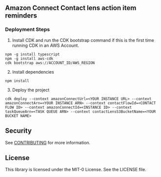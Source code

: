 ## Amazon Connect Contact lens action item reminders


### Deployment Steps

1. Install CDK and run the CDK bootstrap command if this is the first time running CDK in an AWS Account.
```
npm -g install typescript
npm -g install aws-cdk
cdk bootstrap aws://ACCOUNT_ID/AWS_REGION
```
2. Install dependencies 

```
npm install
```

3. Deploy the project

```
cdk deploy --context amazonConnectUrl=<YOUR INSTANCE URL> --context amazonConnectArn=<YOUR INSTANCE ARN> --context contactFlowId=<CONTACT FLOW ID> --context amazonConnectId=<INSTANCE ID> --context taskQueueArn=<TASK QUEUE ARN> --context contactLensS3BucketName=<YOUR BUCKET NAME>
```

## Security

See [CONTRIBUTING](CONTRIBUTING.md#security-issue-notifications) for more information.

## License

This library is licensed under the MIT-0 License. See the LICENSE file.

